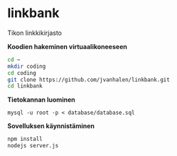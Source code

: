 linkbank
========

Tikon linkkikirjasto

**Koodien hakeminen virtuaalikoneeseen**

```bash
cd ~
mkdir coding
cd coding
git clone https://github.com/jvanhalen/linkbank.git
cd linkbank
```

**Tietokannan luominen**

`mysql -u root -p < database/database.sql`

**Sovelluksen käynnistäminen**

```bash
npm install
nodejs server.js
``` 